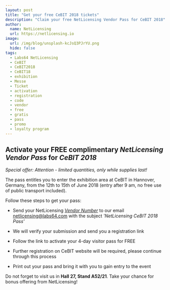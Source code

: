 ```yaml
---
layout: post
title: "Get your free CeBIT 2018 tickets"
description: "Claim your free NetLicensing Vendor Pass for CeBIT 2018"
author:
  name: NetLicensing
  url: https://netlicensing.io
image:
  url: /img/blog/unsplash-kcJsQ3PJrYU.png
  hide: false
tags:
  - Labs64 NetLicensing
  - CeBIT
  - CeBIT2018
  - CeBIT18
  - exhibition
  - Messe
  - Ticket
  - activation
  - registration
  - code
  - vendor
  - free
  - gratis
  - pass
  - promo
  - loyalty program
---
```


## Activate your FREE complimentary *NetLicensing Vendor Pass* for *CeBIT 2018*

_Special offer: Attention - limited quantities, only while supplies last!_

The pass entitles you to enter the exhibition area at CeBIT in Hannover, Germany, from the 12th to 15th of June 2018 (entry after 9 am, no free use of public transport included).

Follow these steps to get your pass:

- Send your NetLicensing *[Vendor Number](https://go.netlicensing.io/console/v2/content/vendor/vendor.xhtml)* to our email <a href="mailto:netlicensing@labs64.com?subject=NetLicensing%20CeBIT%202018%20Pass&amp;body=Vendor%20Number%3A%20%3CYOUR-VENDOR-NUMBER%3E">netlicensing@labs64.com</a> with the subject *'NetLicensing CeBIT 2018 Pass'*

- We will verify your submission and send you a registration link

- Follow the link to activate your 4-day visitor pass for FREE

- Further registration on CeBIT website will be required, please continue through this process

- Print out your pass and bring it with you to gain entry to the event

Do not forget to visit us in **Hall 27, Stand A52/21**. Take your chance for bonus offering from NetLicensing!
